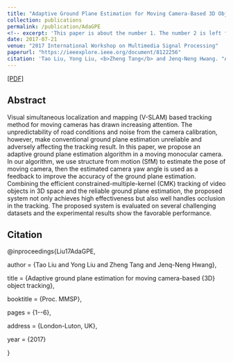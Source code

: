 ```yaml
---
title: "Adaptive Ground Plane Estimation for Moving Camera-Based 3D Object Tracking"
collection: publications
permalink: /publication/AdaGPE
<!-- excerpt: 'This paper is about the number 1. The number 2 is left for future work.' -->
date: 2017-07-21
venue: "2017 International Workshop on Multimedia Signal Processing"
paperurl: "https://ieeexplore.ieee.org/document/8122256"
citation: 'Tao Liu, Yong Liu, <b>Zheng Tang</b> and Jenq-Neng Hwang. "Adaptive Ground Plane Estimation for Moving Camera-Based 3D Object Tracking". <i>Proceedings of 2017 International Workshop on Multimedia Signal Processing (MMSP 2017)</i>. 2017.'
---
```

[[PDF]](https://ieeexplore.ieee.org/document/8122256)


## Abstract
Visual simultaneous localization and mapping (V-SLAM) based tracking method for moving cameras has drawn increasing attention. The unpredictability of road conditions and noise from the camera calibration, however, make conventional ground plane estimation unreliable and adversely affecting the tracking result. In this paper, we propose an adaptive ground plane estimation algorithm in a moving monocular camera. In our algorithm, we use structure from motion (SfM) to estimate the pose of moving camera, then the estimated camera yaw angle is used as a feedback to improve the accuracy of the ground plane estimation. Combining the efficient constrained-multiple-kernel (CMK) tracking of video objects in 3D space and the reliable ground plane estimation, the proposed system not only achieves high effectiveness but also well handles occlusion in the tracking. The proposed system is evaluated on several challenging datasets and the experimental results show the favorable performance.


## Citation
@inproceedings{Liu17AdaGPE,

author = {Tao Liu and Yong Liu and Zheng Tang and Jenq-Neng Hwang},

title = {Adaptive ground plane estimation for moving camera-based {3D} object tracking},

booktitle = {Proc. MMSP},

pages = {1--6}, 

address = {London-Luton, UK},

year = {2017}

}